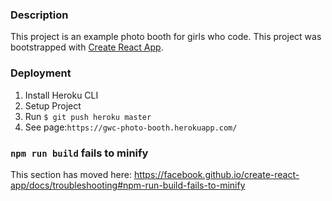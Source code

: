 ### Description
This project is an example photo booth for girls who code.
This project was bootstrapped with [Create React App](https://github.com/facebook/create-react-app).

### Deployment
1. Install Heroku CLI
2. Setup Project
3. Run `$ git push heroku master`
4. See page:`https://gwc-photo-booth.herokuapp.com/`
### `npm run build` fails to minify

This section has moved here: https://facebook.github.io/create-react-app/docs/troubleshooting#npm-run-build-fails-to-minify

